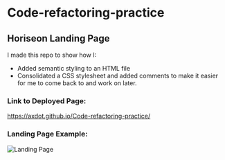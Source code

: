 # Code-refactoring-practice


## Horiseon Landing Page
I made this repo to show how I:
- Added semantic styling to an HTML file
- Consolidated a CSS stylesheet and added comments to make it easier for me to come back to and work on later.


### Link to Deployed Page:
https://axdot.github.io/Code-refactoring-practice/

### Landing Page Example:
![Landing Page](https://user-images.githubusercontent.com/54038283/156914731-8f458fa2-6216-42d7-9050-27a107484b6d.png)
